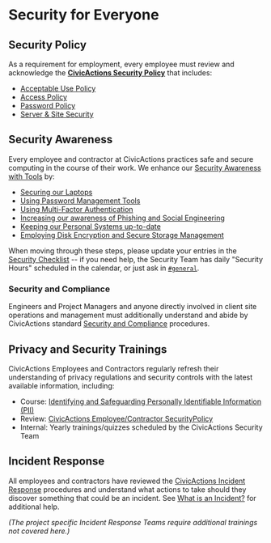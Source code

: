 # Security for Everyone

## Security Policy

As a requirement for employment, every employee must review and acknowledge the [**CivicActions Security Policy**](../security.md) that includes:

-   [Acceptable Use Policy](../security.md#acceptable-use-policy)
-   [Access Policy](../security.md#access-policy)
-   [Password Policy](../security.md#password-policy)
-   [Server & Site Security](../security.md#server--site-security)

<!-- TODO: include link to digital document signing -->

## Security Awareness

Every employee and contractor at CivicActions practices safe and secure computing in the course of their work. We enhance our [Security Awareness with Tools](../../common-practices-tools/security/awareness.md) by:

-   [Securing our Laptops](../../common-practices-tools/security/awareness.md#securing-your-laptop)
-   [Using Password Management Tools](../../common-practices-tools/security/awareness.md#password-management-tools)
-   [Using Multi-Factor Authentication](../../common-practices-tools/security/awareness.md#use-multi-factor-authentication-mfa)
-   [Increasing our awareness of Phishing and Social Engineering](../../common-practices-tools/security/awareness.md#phishing-and-social-engineering)
-   [Keeping our Personal Systems up-to-date](../../common-practices-tools/security/awareness.md#keep-your-systems-up-to-date)
-   [Employing Disk Encryption and Secure Storage Management](../../common-practices-tools/security/awareness.md#disk-encryption-and-storage-management)

When moving through these steps, please update your entries in the [Security Checklist](https://docs.google.com/a/civicactions.net/spreadsheets/d/1t_LgXdkCNRzr5p36CV-cdzL8kJmUq_mHlsHWtMLm-Qg/edit?usp=sharing) -- if you need help, the Security Team has daily "Security Hours" scheduled in the calendar, or just ask in [`#general`](https://civicactions.slack.com/messages/general).

<!-- TODO: switch to internal Drupal security certificate management HR app -->

### Security and Compliance

Engineers and Project Managers and anyone directly involved in client site operations and management must additionally understand and abide by CivicActions standard [Security and Compliance](../../practice-areas/engineering/security-compliance.md) procedures.

## Privacy and Security Trainings

CivicActions Employees and Contractors regularly refresh their understanding of privacy regulations and security controls with the latest available information, including:

-   Course: [Identifying and Safeguarding Personally Identifiable Information (PII)](https://securityawareness.usalearning.gov/piiv2/index.htm)
-   Review: [CivicActions Employee/Contractor SecurityPolicy](../security.md)
-   Internal: Yearly trainings/quizzes scheduled by the CivicActions Security Team

## Incident Response

All employees and contractors have reviewed the [CivicActions Incident Response](../../common-practices-tools/security/incident-response-plan.md) procedures and understand what actions to take should they discover something that could be an incident. See [What is an Incident?](../../common-practices-tools/security/incidents.md) for additional help.

_(The project specific Incident Response Teams require additional trainings not covered here.)_
